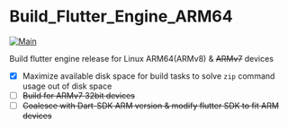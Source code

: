 # Build_Flutter_Engine_ARM64
[![Main](https://github.com/zhzhzhy/Build_Flutter_Engine_ARM64/actions/workflows/main.yml/badge.svg?branch=main)](https://github.com/zhzhzhy/Build_Flutter_Engine_ARM64/actions/workflows/main.yml)

Build flutter engine release for Linux ARM64(ARMv8) & ~~ARMv7~~ devices

- [x] Maximize available disk space for build tasks to solve `zip` command usage out of disk space
- [ ] ~~Build for ARMv7 32bit devices~~
- [ ] ~~Coalesce with Dart-SDK ARM version & modify flutter SDK to fit ARM devices~~
